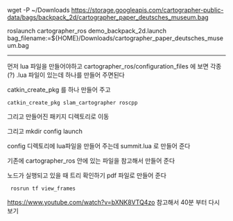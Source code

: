 
wget -P ~/Downloads https://storage.googleapis.com/cartographer-public-data/bags/backpack_2d/cartographer_paper_deutsches_museum.bag

roslaunch cartographer_ros demo_backpack_2d.launch bag_filename:=${HOME}/Downloads/cartographer_paper_deutsches_museum.bag


___

먼저 lua 파일을 만들어야하고
cartographer_ros/configuration_files 에 보면 각종(?) .lua 파일이 있는데 
하나를 만들어 주면된다

catkin_create_pkg 를 하나 만들어 주고
```
catkin_create_pkg slam_cartographer roscpp 
```
그리고 만들어진 패키지 디렉토리로 이동

그리고 
mkdir config launch

config 디렉토리에 lua파일을 만들어 주는데 summit.lua 로 만들어 준다

기존에 cartographer_ros 안에 있는 파일을 참고해서 만들어 준다


노드가 실행되고 있을 때 트리 확인하기 pdf 파일로 만들어 준다
```
 rosrun tf view_frames 
```

https://www.youtube.com/watch?v=bXNK8VTQ4zo 참고해서 
40분 부터 다시 보기